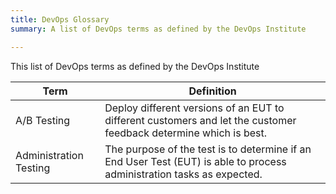 ```yaml
---
title: DevOps Glossary
summary: A list of DevOps terms as defined by the DevOps Institute

---
```

This list of DevOps terms as defined by the DevOps Institute

|  Term                     | Definition                                                                                                                |
|---------------------------|---------------------------------------------------------------------------------------------------------------------------|
| A/B Testing               | Deploy different versions of an EUT to different customers and let the customer feedback determine which is best.         |
| Administration Testing    | The purpose of the test is to determine if an End User Test (EUT) is able to process administration tasks as expected.    |
